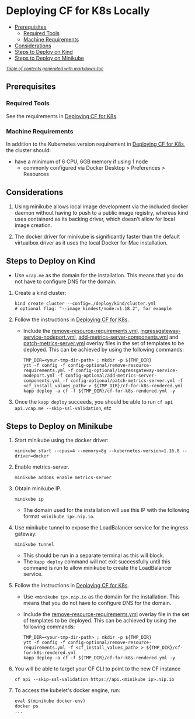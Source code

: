 # Deploying CF for K8s Locally

- [Prerequisites](#prerequisites)
  * [Required Tools](#required-tools)
  * [Machine Requirements](#machine-requirements)
- [Considerations](#considerations)
- [Steps to Deploy on Kind](#steps-to-deploy-on-kind)
- [Steps to Deploy on Minikube](#steps-to-deploy-on-minikube)

<small><i><a href='http://ecotrust-canada.github.io/markdown-toc/'>Table of contents generated with markdown-toc</a></i></small>


## Prerequisites

### Required Tools

See the requirements in [Deploying CF for K8s](deploy.md#required-tools).

### Machine Requirements

In addition to the Kubernetes version requirement in [Deploying CF for K8s](deploy.md#kubernetes-cluster-requirements), the cluster should:

- have a minimum of 6 CPU, 6GB memory if using 1 node
  - commonly configured via Docker Desktop > Preferences > Resources

## Considerations

1. Using minikube allows local image development via the included docker daemon
   without having to push to a public image registry, whereas kind uses
   containerd as its backing driver, which doesn't allow for local image
   creation.

1. The docker driver for minikube is significantly faster than the default
   virtualbox driver as it uses the local Docker for Mac installation.

## Steps to Deploy on Kind

   - Use `vcap.me` as the domain for the installation. This means that you do not have to
     configure DNS for the domain.

1. Create a kind cluster:

   ```console
   kind create cluster --config=./deploy/kind/cluster.yml
   # optional flag: "--image kindest/node:v1.18.2", for example
   ```

1. Follow the instructions in [Deploying CF for K8s](deploy.md).

   - Include the [remove-resource-requirements.yml](../config-optional/remove-resource-requirements.yml),
     [ingressgateway-service-nodeport.yml](../config-optional/ingressgateway-service-nodeport.yml),
     [add-metrics-server-components.yml](../config-optional/add-metrics-server-components.yml) and
     [patch-metrics-server.yml](../config-optional/patch-metrics-server.yml)
     overlay files in the set of templates to be deployed. This can be achieved by
     using the following commands:

     ```console
     TMP_DIR=<your-tmp-dir-path> ; mkdir -p ${TMP_DIR}
     ytt -f config -f config-optional/remove-resource-requirements.yml -f config-optional/ingressgateway-service-nodeport.yml -f config-optional/add-metrics-server-components.yml -f config-optional/patch-metrics-server.yml -f <cf_install_values_path> > ${TMP_DIR}/cf-for-k8s-rendered.yml
     kapp deploy -a cf -f ${TMP_DIR}/cf-for-k8s-rendered.yml -y
     ```

1. Once the `kapp deploy` succeeds, you should be able to run `cf api api.vcap.me --skip-ssl-validation`, etc

## Steps to Deploy on Minikube

1. Start minikube using the docker driver:

   ```console
   minikube start --cpus=4 --memory=8g --kubernetes-version=1.16.8 --driver=docker
   ```

1. Enable metrics-server.

   ```console
   minikube addons enable metrics-server
   ```

1. Obtain minikube IP.

   ```console
   minikube ip
   ```

   - The domain used for the installation will use this IP with the following format `<minikube ip>.nip.io`.

1. Use minikube tunnel to expose the LoadBalancer service for the ingress
   gateway:

   ```console
   minikube tunnel
   ```

   - This should be run in a separate terminal as this will block.
   - The `kapp deploy` command will not exit successfully until this command is
     run to allow minikube to create the LoadBalancer service.

1. Follow the instructions in [Deploying CF for K8s](deploy.md).
   - Use `<minikube ip>.nip.io` as the domain for the installation. This means that you do not have to
     configure DNS for the domain.
   - Include the [remove-resource-requirements.yml](../config-optional/remove-resource-requirements.yml)
     overlay file in the set of templates to be deployed. This can be achieved by
     using the following commands:

     ```console
     TMP_DIR=<your-tmp-dir-path> ; mkdir -p ${TMP_DIR}
     ytt -f config -f config-optional/remove-resource-requirements.yml -f <cf_install_values_path> > ${TMP_DIR}/cf-for-k8s-rendered.yml
     kapp deploy -a cf -f ${TMP_DIR}/cf-for-k8s-rendered.yml -y
     ```

1. You will be able to target your CF CLI to point to the new CF instance

   ```console
   cf api --skip-ssl-validation https://api.<minikube ip>.nip.io
   ```

1. To access the kubelet's docker engine, run:

   ```console
   eval $(minikube docker-env)
   docker ps
   ...
   ```
